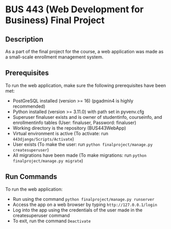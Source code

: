 # BUS 443 (Web Development for Business) Final Project

## Description

As a part of the final project for the course, a web application was made as a small-scale enrollment management system. 

## Prerequisites

To run the web application, make sure the following prerequisites have been met:

- PostGreSQL installed (version >= 16) (pgadmin4 is highly recommended)
- Python installed (version >= 3.11.0) with path set in pyvenv.cfg
- Superuser finaluser exists and is owner of studentinfo, courseinfo, and enrollmentinfo tables (User: finaluser, Password: finaluser)
- Working directory is the repository (BUS443WebApp)
- Virtual environment is active (To activate: run `443django/Scripts/Activate`)
- User exists (To make the user: run  `python finalproject/manage.py createsuperuser`)
- All migrations have been made (To make migrations: run `python finalproject/manage.py migrate`)

## Run Commands

To run the web application:

- Run using the command `python finalproject/manage.py runserver`
- Access the app on a web browser by typing `http://127.0.0.1/login`
- Log into the app using the credentials of the user made in the createsuperuser command
- To exit, run the command `Deactivate`